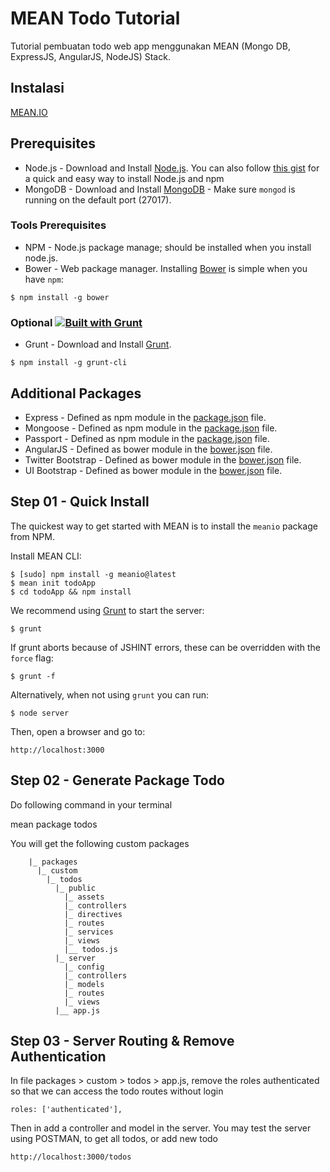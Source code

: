 # MEAN Todo Tutorial

Tutorial pembuatan todo web app menggunakan MEAN (Mongo DB, ExpressJS, AngularJS, NodeJS) Stack.

## Instalasi

[MEAN.IO](http://mean.io/)

## Prerequisites
* Node.js - Download and Install [Node.js](http://www.nodejs.org/download/). You can also follow [this gist](https://gist.github.com/isaacs/579814) for a quick and easy way to install Node.js and npm
* MongoDB - Download and Install [MongoDB](http://docs.mongodb.org/manual/installation/) - Make sure `mongod` is running on the default port (27017).

### Tools Prerequisites
* NPM - Node.js package manage; should be installed when you install node.js.
* Bower - Web package manager. Installing [Bower](http://bower.io/) is simple when you have `npm`:

```
$ npm install -g bower
```

### Optional [![Built with Grunt](https://cdn.gruntjs.com/builtwith.png)](http://gruntjs.com/)
* Grunt - Download and Install [Grunt](http://gruntjs.com).
```
$ npm install -g grunt-cli
```

## Additional Packages
* Express - Defined as npm module in the [package.json](package.json) file.
* Mongoose - Defined as npm module in the [package.json](package.json) file.
* Passport - Defined as npm module in the [package.json](package.json) file.
* AngularJS - Defined as bower module in the [bower.json](bower.json) file.
* Twitter Bootstrap - Defined as bower module in the [bower.json](bower.json) file.
* UI Bootstrap - Defined as bower module in the [bower.json](bower.json) file.

## Step 01 - Quick Install
  The quickest way to get started with MEAN is to install the `meanio` package from NPM.

  Install MEAN CLI:

    $ [sudo] npm install -g meanio@latest
    $ mean init todoApp
    $ cd todoApp && npm install

  We recommend using [Grunt](https://github.com/gruntjs/grunt-cli) to start the server:

    $ grunt

  If grunt aborts because of JSHINT errors, these can be overridden with the `force` flag:

    $ grunt -f

  Alternatively, when not using `grunt` you can run:

    $ node server

  Then, open a browser and go to:

    http://localhost:3000

## Step 02 - Generate Package Todo

Do following command in your terminal

  mean package todos

You will get the following custom packages

        |_ packages
          |_ custom
            |_ todos
              |_ public
                |_ assets
                |_ controllers
                |_ directives
                |_ routes
                |_ services
                |_ views
                |__ todos.js
              |_ server
                |_ config
                |_ controllers
                |_ models
                |_ routes
                |_ views
              |__ app.js


## Step 03 - Server Routing & Remove Authentication

In file packages > custom > todos > app.js, remove the roles authenticated so that we can access the todo routes without login

    roles: ['authenticated'],

Then in add a controller and model in the server. You may test the server using POSTMAN, to get all todos, or add new todo

    http://localhost:3000/todos
